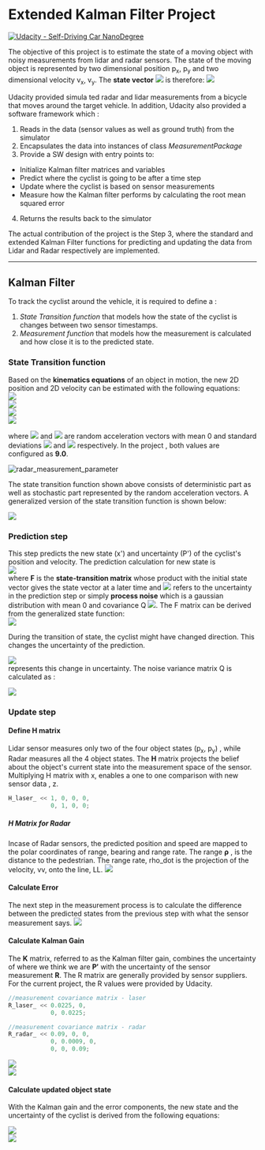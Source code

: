 # Extended Kalman Filter Project

[![Udacity - Self-Driving Car NanoDegree](https://s3.amazonaws.com/udacity-sdc/github/shield-carnd.svg)](http://www.udacity.com/drive)

[//]: # (Image References)

[image1]: ./images/radar_measurement_paremeter.png "radar measurement parameter"

The objective of this project is to estimate the state of a moving object with noisy measurements from lidar and radar sensors. The state of the moving object is represented by two dimensional position p<sub>x</sub>, p<sub>y</sub> and two dimensional velocity v<sub>x</sub>, v<sub>y</sub>. The **state vector** <img src="https://latex.codecogs.com/gif.latex?\mathit{x}"/> is therefore:
<img src="https://latex.codecogs.com/gif.latex?\begin{pmatrix}p_x\\p_y\\v_x\\v_y\end{pmatrix}"/>

Udacity provided simula
ted radar and lidar measurements from a bicycle that moves around the target vehicle. In addition, Udacity also provided a software framework which :
1. Reads in the data (sensor values as well as ground truth) from the simulator
2. Encapsulates the data into instances of class *MeasurementPackage*
3. Provide a SW design with entry points to:
 - Initialize Kalman filter matrices and variables
 - Predict where the cyclist is going to be after a time step
 - Update where the cyclist is based on sensor measurements
 - Measure how the Kalman filter performs by calculating the root mean squared error
4. Returns the results back to the simulator

The actual contribution of the project is the Step 3, where the standard and extended Kalman Filter functions for predicting and updating the data from Lidar and Radar respectively are implemented.

---

## Kalman Filter
To track the cyclist around the vehicle, it is required to define a :
1. *State Transition function* that models how the state of the cyclist is changes between two sensor timestamps.
2. *Measurement function* that models how the measurement is calculated and how close it is to the predicted state.

### State Transition function
Based on the **kinematics equations** of an object in motion, the new 2D position and 2D velocity can be estimated with the following equations:<br>
<img src="https://latex.codecogs.com/gif.latex?{p_x}'={p_x}&plus;{v_x}\Delta&space;t&plus;\frac{a_{x}\Delta&space;t&space;^2}{2}"/><br>
<img src="https://latex.codecogs.com/gif.latex?{p_y}'={p_y}&plus;{v_y}\Delta&space;t&plus;\frac{a_{y}\Delta&space;t&space;^2}{2}"/><br>
<img src="https://latex.codecogs.com/gif.latex?{v_x}'={v_x}&plus;{a_x}\Delta&space;t"/><br>
<img src="https://latex.codecogs.com/gif.latex?{v_y}'={v_y}&plus;{a_y}\Delta&space;t"/><br>

where <img src="https://latex.codecogs.com/gif.latex?\\{a_x}"/> and <img src="https://latex.codecogs.com/gif.latex?\\{a_y}"/> are random acceleration vectors with mean 0 and standard deviations  <img src="https://latex.codecogs.com/gif.latex?\sigma_{a_x}^{2}"/> and <img src="https://latex.codecogs.com/gif.latex?\sigma_{a_y}^{2}"/> respectively. In the project , both values are configured as **9.0**.

![radar_measurement_parameter][image1]

The state transition function shown above consists of deterministic part as well as stochastic part represented by the random acceleration vectors. A generalized version of the state transition function is shown below:

<img src="https://latex.codecogs.com/gif.latex?\begin{pmatrix}p_x'\\p_y'\\v_x'\\v_y'\end{pmatrix}=\begin{pmatrix}1&0&\Delta&space;t&0\\0&1&0&\Delta&space;t\\0&0&1&0\\0&0&0&1\end{pmatrix}&space;\begin{pmatrix}p_x\\p_y\\v_x\\v_y\end{pmatrix}&space;&plus;&space;\begin{pmatrix}\frac{a_{x}\Delta&space;t&space;^2}{2}\\\frac{a_{y}\Delta&space;t&space;^2}{2}\\a_{x}\Delta&space;t\\a_{y}\Delta&space;t\end{pmatrix}"/>

### Prediction step
This step predicts the new state (x') and uncertainty (P') of the cyclist's position and velocity. The prediction calculation for new state is <br>
<img src="https://latex.codecogs.com/gif.latex?{x}'={F}{x}&plus;\mathit{\nu}"/> <br>
 where **F** is the **state-transition matrix** whose product with the initial state vector gives the state vector at a later time and <img src="https://latex.codecogs.com/gif.latex?\mathit{\nu}"/> refers to the uncertainty in the prediction step or simply **process noise** which is a gaussian distribution with mean 0 and covariance Q  <img src="https://latex.codecogs.com/gif.latex?\[\nu\sim&space;N(0,Q)\]"/>. The F matrix can be derived from the generalized state function:<br>
<img src="https://latex.codecogs.com/gif.latex?\begin{pmatrix}&space;1&0&\Delta&space;t&0\\&space;0&1&0&\Delta&space;t\\&space;0&0&1&0\\&space;0&0&0&1&space;\end{pmatrix}"/>


During the transition of state, the cyclist might have changed direction. This changes the uncertainty of the prediction.

<img src="https://latex.codecogs.com/gif.latex?{P}'={P}{F}{P^T}&plus;{Q}"/><br>
represents this change in uncertainty. The noise variance matrix Q is calculated as :

<img src="https://latex.codecogs.com/gif.latex?Q=\begin{pmatrix}\frac{\Delta&space;t&space;^2}{4}\sigma_{a_x}^{2}&space;&&space;0&space;&&space;\frac{\Delta&space;t&space;^3}{2}\sigma_{a_x}^{2}&space;&&space;0&space;\\&space;0&space;&&space;\frac{\Delta&space;t&space;^2}{4}\sigma_{a_y}^{2}&space;&&space;0&space;&&space;\frac{\Delta&space;t&space;^3}{2}\sigma_{a_y}^{2}\\&space;\frac{\Delta&space;t&space;^3}{2}\sigma_{a_x}^{2}&space;&&space;0&space;&&space;{\Delta&space;t&space;^2}\sigma_{a_x}^{2}&space;&&space;0\\&space;0&space;&&space;\frac{\Delta&space;t&space;^3}{2}\sigma_{a_y}^{2}&space;&&space;0&space;&&space;{\Delta&space;t^2}\sigma_{a_y}^{2}&space;\end{pmatrix}"/>

### Update step
#### Define H matrix
Lidar sensor measures only two of the four object states (p<sub>x</sub>, p<sub>y</sub>) , while Radar measures all the 4 object states. The **H** matrix projects the belief about the object's current state into the measurement space of the sensor. Multiplying H matrix with x, enables a one to one comparison with new sensor data , z.
```c++
H_laser_ << 1, 0, 0, 0,
            0, 1, 0, 0;
```
##### H Matrix for Radar
Incase of Radar sensors, the predicted position and speed are mapped to the polar coordinates of range, bearing and range rate.
The range **ρ** , is the distance to the pedestrian.
The range rate, rho_dot is the projection of the velocity, vv, onto the line, LL.
<img src="https://latex.codecogs.com/gif.latex?h(x')=\begin{pmatrix}\rho\\\phi\\\dot{\rho}\end{pmatrix}=\begin{pmatrix}\sqrt{{p'}_{x}^{2}&plus;{p'}_{y}^{2}}\\arctan(\frac{{p'}_{y}}{{p'}_{x}})\\\frac{{p'}_{x}{v'}_{x}&plus;{p'}_{y}{v'}_{y}}{\sqrt{{p'}_{x}^{2}&plus;{p'}_{y}^{2}}}\end{pmatrix}"/>

#### Calculate Error
The next step in the measurement process is to calculate the difference between the predicted states from the previous step with what the sensor measurement says.
<img src="https://latex.codecogs.com/gif.latex?{y}={z}{-}{H}{x}"/> <br>

#### Calculate Kalman Gain
The **K** matrix, referred to as the Kalman filter gain, combines the uncertainty of where we think we are **P′** with the uncertainty of the sensor measurement **R**. The R matrix are generally provided by sensor suppliers. For the current project, the R values were provided by Udacity.
```c++
//measurement covariance matrix - laser
R_laser_ << 0.0225, 0,
            0, 0.0225;

//measurement covariance matrix - radar
R_radar_ << 0.09, 0, 0,
            0, 0.0009, 0,
            0, 0, 0.09;
```
<img src="https://latex.codecogs.com/gif.latex?{S}={H}{P}'{H^T}&plus;{R}"/> <br>
<img src="https://latex.codecogs.com/gif.latex?{K}={P}'{H^T}{R}^{-1}"/> <br>

#### Calculate updated object state
With the Kalman gain and the error components, the new state and the uncertainty of the cyclist is derived from the following equations:

<img src="https://latex.codecogs.com/gif.latex?{x}={x}'&plus;{K}{y}"/> <br>
<img src="https://latex.codecogs.com/gif.latex?{P}=\left&space;({I}{-}{K}{H}\right&space;){P}'"/>
